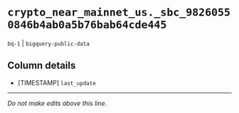 # `crypto_near_mainnet_us._sbc_98260550846b4ab0a5b76bab64cde445`
`bq-1` | `bigquery-public-data`

## Column details
* [TIMESTAMP] `last_update`

-------------------------------------------------------------------------------
*Do not make edits above this line.*
